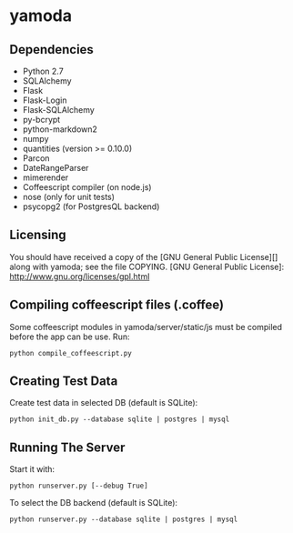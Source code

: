 yamoda
======

Dependencies
------------

* Python 2.7
* SQLAlchemy
* Flask
* Flask-Login
* Flask-SQLAlchemy
* py-bcrypt
* python-markdown2
* numpy
* quantities (version >= 0.10.0)
* Parcon
* DateRangeParser
* mimerender
* Coffeescript compiler (on node.js)
* nose (only for unit tests)
* psycopg2 (for PostgresQL backend)

Licensing
---------

You should have received a copy of the [GNU General Public License][] along 
with yamoda; see the file COPYING.
  [GNU General Public License]: http://www.gnu.org/licenses/gpl.html


Compiling coffeescript files (.coffee)
--------------------------------------

Some coffeescript modules in yamoda/server/static/js must be compiled before the app can be use.
Run:

    python compile_coffeescript.py


Creating Test Data
------------------

Create test data in selected DB (default is SQLite):

    python init_db.py --database sqlite | postgres | mysql

Running The Server
------------------

Start it with:

    python runserver.py [--debug True]
    
To select the DB backend (default is SQLite):

    python runserver.py --database sqlite | postgres | mysql

